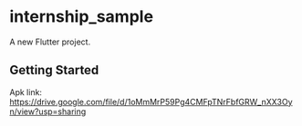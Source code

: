 # internship_sample

A new Flutter project.

## Getting Started

Apk link: https://drive.google.com/file/d/1oMmMrP59Pg4CMFpTNrFbfGRW_nXX3Oyn/view?usp=sharing
